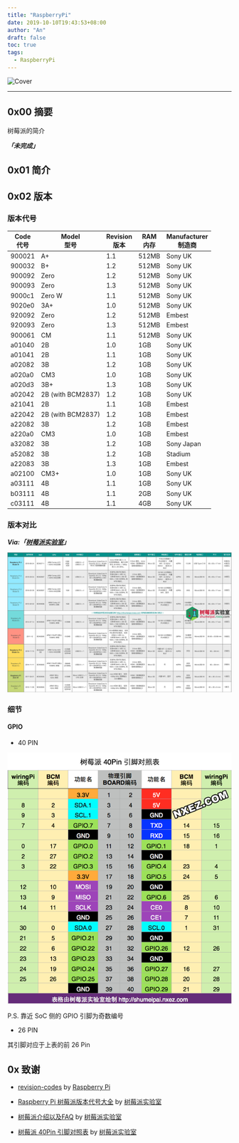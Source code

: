 ```yaml
---
title: "RaspberryPi"
date: 2019-10-10T19:43:53+08:00
author: "An"
draft: false
toc: true
tags: 
  - RaspberryPi
---
```


![Cover](https://images.unsplash.com/photo-1560614196-3f8c2daf6677?ixlib=rb-1.2.1&ixid=eyJhcHBfaWQiOjEyMDd9&auto=format&fit=crop&w=1000&q=100)

---

<!-- require APlayer -->
<link rel="stylesheet" href="https://cdn.jsdelivr.net/npm/aplayer/dist/APlayer.min.css">
<script src="https://cdn.jsdelivr.net/npm/aplayer/dist/APlayer.min.js"></script>
<!-- require MetingJS -->
<script src="https://cdn.jsdelivr.net/npm/meting@2/dist/Meting.min.js"></script>

<meting-js
        server="netease"
        type="song"
        id="1359739972">
</meting-js>

## 0x00 摘要

树莓派的简介

***「未完成」***

## 0x01 简介

## 0x02 版本

### 版本代号

| Code<br/>代号 | Model<br/>型号 | Revision<br/>版本 | RAM<br/>内存 | Manufacturer<br/>制造商 |
| ------ | ----------------- | -------- | -------| ------------ |
| 900021 | A+                | 1.1      | 512MB | Sony UK      |
| 900032 | B+                | 1.2      | 512MB | Sony UK      |
| 900092 | Zero              | 1.2      | 512MB | Sony UK      |
| 900093 | Zero              | 1.3      | 512MB | Sony UK      |
| 9000c1 | Zero W            | 1.1      | 512MB | Sony UK      |
| 9020e0 | 3A+               | 1.0      | 512MB | Sony UK      |
| 920092 | Zero              | 1.2      | 512MB | Embest       |
| 920093 | Zero              | 1.3      | 512MB | Embest       |
| 900061 | CM                | 1.1      | 512MB | Sony UK      |
| a01040 | 2B                | 1.0      | 1GB   | Sony UK      |
| a01041 | 2B                | 1.1      | 1GB   | Sony UK      |
| a02082 | 3B                | 1.2      | 1GB   | Sony UK      |
| a020a0 | CM3               | 1.0      | 1GB   | Sony UK      |
| a020d3 | 3B+               | 1.3      | 1GB   | Sony UK      |
| a02042 | 2B (with BCM2837) | 1.2      | 1GB   | Sony UK      |
| a21041 | 2B                | 1.1      | 1GB   | Embest       |
| a22042 | 2B (with BCM2837) | 1.2      | 1GB   | Embest       |
| a22082 | 3B                | 1.2      | 1GB   | Embest       |
| a220a0 | CM3               | 1.0      | 1GB   | Embest       |
| a32082 | 3B                | 1.2      | 1GB   | Sony Japan   |
| a52082 | 3B                | 1.2      | 1GB   | Stadium      |
| a22083 | 3B                | 1.3      | 1GB   | Embest       |
| a02100 | CM3+              | 1.0      | 1GB   | Sony UK      |
| a03111 | 4B                | 1.1      | 1GB   | Sony UK      |
| b03111 | 4B                | 1.1      | 2GB   | Sony UK      |
| c03111 | 4B                | 1.1      | 4GB   | Sony UK      |

### 版本对比

***Via:「[树莓派实验室](http://shumeipai.nxez.com/intro-faq)」***

![001](/Image/posts/RaspberryPi/001.png)

### 细节

#### GPIO

- 40 PIN

![GPIO_40PIN](/Image/posts/RaspberryPi/002.png)

P.S. 靠近 SoC 侧的 GPIO 引脚为奇数编号

- 26 PIN

其引脚对应于上表的前 26 Pin

## 0x 致谢

- [revision-codes](https://github.com/raspberrypi/documentation/tree/master/hardware/raspberrypi/revision-codes) by [Raspberry Pi](https://github.com/raspberrypi)

- [Raspberry Pi 树莓派版本代号大全](http://shumeipai.nxez.com/raspberry-pi-revision-codes) by [树莓派实验室](http://shumeipai.nxez.com/)

- [树莓派介绍以及FAQ](http://shumeipai.nxez.com/intro-faq) by [树莓派实验室](http://shumeipai.nxez.com/)

- [树莓派 40Pin 引脚对照表](http://shumeipai.nxez.com/raspberry-pi-pins-version-40) by [树莓派实验室](http://shumeipai.nxez.com/)
